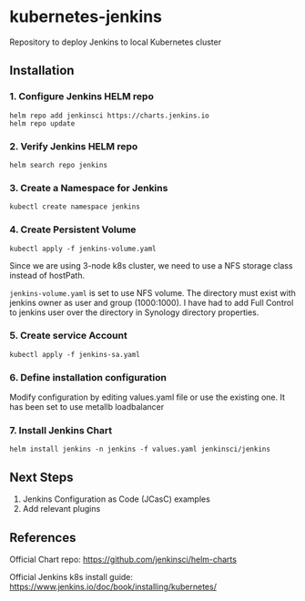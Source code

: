 # kubernetes-jenkins
Repository to deploy Jenkins to local Kubernetes cluster

## Installation
### 1. Configure Jenkins HELM repo
```
helm repo add jenkinsci https://charts.jenkins.io
helm repo update
```

### 2. Verify Jenkins HELM repo
`helm search repo jenkins`

### 3. Create a Namespace for Jenkins
`kubectl create namespace jenkins`

### 4. Create Persistent Volume
`kubectl apply -f jenkins-volume.yaml`

Since we are using 3-node k8s cluster, we need to use a NFS storage class instead of hostPath.

`jenkins-volume.yaml` is set to use NFS volume. The directory must exist with jenkins owner as user and group (1000:1000). I have had to add Full Control to jenkins user over the directory in Synology directory properties.

### 5. Create service Account
`kubectl apply -f jenkins-sa.yaml`

### 6. Define installation configuration
Modify configuration by editing values.yaml file or use the existing one. It has been set to use metallb loadbalancer

### 7. Install Jenkins Chart
`helm install jenkins -n jenkins -f values.yaml jenkinsci/jenkins`

## Next Steps
1. Jenkins Configuration as Code (JCasC) examples
2. Add relevant plugins

## References
Official Chart repo: https://github.com/jenkinsci/helm-charts

Official Jenkins k8s install guide: https://www.jenkins.io/doc/book/installing/kubernetes/
